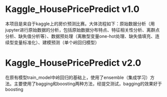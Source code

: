 # Kaggle_HousePricePredict v1.0
本项目是来自于kaggle上的房价预测比赛。大体流程如下：原始数据分析（用jupyter进行原始数据的分析，包括原始数据分布特点、特征相关性分析、离群点分析、缺失值分析等）、数据预处理（离散型变量one-hot处理、缺失值填充、连续型变量标准化）、建模预测（单个岭回归模型）
# Kaggle_HousePricePredict v2.0
在原有模型train_model中岭回归的基础上，使用了ensemble（集成学习）方法。主要使用了bagging和boosting两种方法，经提交测试，bagging的效果好于boosting
